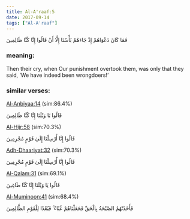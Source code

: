 ```yaml
---
title: Al-A'raaf:5
date: 2017-09-14
tags: ["Al-A'raaf"]
---
```

فَمَا كَانَ دَعْوَاهُمْ إِذْ جَاءَهُمْ بَأْسُنَا إِلَّا أَنْ قَالُوا إِنَّا كُنَّا ظَالِمِينَ
### meaning: 
Then their cry, when Our punishment overtook them, was only that they said, ‘We have indeed been wrongdoers!’
### similar verses: 

[Al-Anbiyaa:14](/21/14) (sim:86.4%)

قَالُوا يَا وَيْلَنَا إِنَّا كُنَّا ظَالِمِينَ

[Al-Hijr:58](/15/58) (sim:70.3%)

قَالُوا إِنَّا أُرْسِلْنَا إِلَىٰ قَوْمٍ مُجْرِمِينَ

[Adh-Dhaariyat:32](/51/32) (sim:70.3%)

قَالُوا إِنَّا أُرْسِلْنَا إِلَىٰ قَوْمٍ مُجْرِمِينَ

[Al-Qalam:31](/68/31) (sim:69.1%)

قَالُوا يَا وَيْلَنَا إِنَّا كُنَّا طَاغِينَ

[Al-Muminoon:41](/23/41) (sim:68.4%)

فَأَخَذَتْهُمُ الصَّيْحَةُ بِالْحَقِّ فَجَعَلْنَاهُمْ غُثَاءً ۚ فَبُعْدًا لِلْقَوْمِ الظَّالِمِينَ
